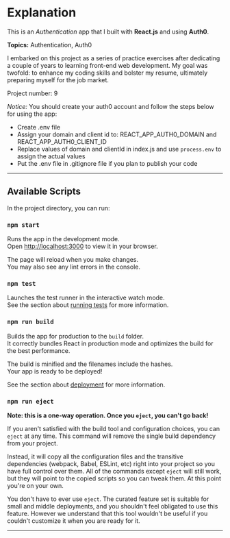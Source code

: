 # Explanation

This is an *Authentication* app that I built with **React.js** and using **Auth0**.

**Topics:** Authentication, Auth0

I embarked on this project as a series of practice exercises after dedicating a couple of years to learning front-end web development. My goal was twofold: to enhance my coding skills and bolster my resume, ultimately preparing myself for the job market.

Project number: 9

*Notice:* You should create your auth0 account and follow the steps below for using the app:

+ Create .env file
+ Assign your domain and client id to: REACT_APP_AUTH0_DOMAIN and REACT_APP_AUTH0_CLIENT_ID
+ Replace values of domain and clientId in index.js and use `process.env` to assign the actual values
+ Put the .env file in .gitignore file if you plan to publish your code

---

## Available Scripts

In the project directory, you can run:

### `npm start`

Runs the app in the development mode.\
Open [http://localhost:3000](http://localhost:3000) to view it in your browser.

The page will reload when you make changes.\
You may also see any lint errors in the console.

### `npm test`

Launches the test runner in the interactive watch mode.\
See the section about [running tests](https://facebook.github.io/create-react-app/docs/running-tests) for more information.

### `npm run build`

Builds the app for production to the `build` folder.\
It correctly bundles React in production mode and optimizes the build for the best performance.

The build is minified and the filenames include the hashes.\
Your app is ready to be deployed!

See the section about [deployment](https://facebook.github.io/create-react-app/docs/deployment) for more information.

### `npm run eject`

**Note: this is a one-way operation. Once you `eject`, you can't go back!**

If you aren't satisfied with the build tool and configuration choices, you can `eject` at any time. This command will remove the single build dependency from your project.

Instead, it will copy all the configuration files and the transitive dependencies (webpack, Babel, ESLint, etc) right into your project so you have full control over them. All of the commands except `eject` will still work, but they will point to the copied scripts so you can tweak them. At this point you're on your own.

You don't have to ever use `eject`. The curated feature set is suitable for small and middle deployments, and you shouldn't feel obligated to use this feature. However we understand that this tool wouldn't be useful if you couldn't customize it when you are ready for it.

---
